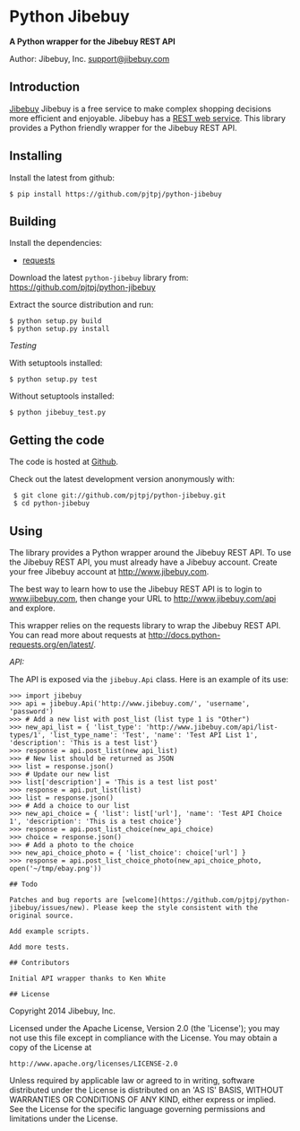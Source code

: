 # Python Jibebuy

**A Python wrapper for the Jibebuy REST API**

Author: Jibebuy, Inc. <support@jibebuy.com>

## Introduction

[Jibebuy](http://www.jibebuy.com) Jibebuy is a free service to make complex shopping decisions more efficient and
enjoyable. Jibebuy has a [REST web service](http://www.jibebuy.com/api). This library provides a Python friendly
wrapper for the Jibebuy REST API.

## Installing

Install the latest from github:

    $ pip install https://github.com/pjtpj/python-jibebuy

## Building

Install the dependencies:

- [requests](https://github.com/kennethreitz/requests)

Download the latest `python-jibebuy` library from: https://github.com/pjtpj/python-jibebuy

Extract the source distribution and run:

```
$ python setup.py build
$ python setup.py install
```

*Testing*

With setuptools installed:

```
$ python setup.py test
```

Without setuptools installed:

```
$ python jibebuy_test.py
```

## Getting the code

The code is hosted at [Github](https://github.com/pjtpj/python-jibebuy).

Check out the latest development version anonymously with:

```
 $ git clone git://github.com/pjtpj/python-jibebuy.git
 $ cd python-jibebuy
```

## Using

The library provides a Python wrapper around the Jibebuy REST API. To use the Jibebuy REST API, you must already have a
Jibebuy account. Create your free Jibebuy account at http://www.jibebuy.com.

The best way to learn how to use the Jibebuy REST API is to login to www.jibebuy.com, then change your URL to
http://www.jibebuy.com/api and explore.

This wrapper relies on the requests library to wrap the Jibebuy REST API. You can read more about requests at
http://docs.python-requests.org/en/latest/.

*API:*

The API is exposed via the `jibebuy.Api` class. Here is an example of its use:

```
>>> import jibebuy
>>> api = jibebuy.Api('http://www.jibebuy.com/', 'username', 'password')
>>> # Add a new list with post_list (list type 1 is "Other")
>>> new_api_list = { 'list_type': 'http://www.jibebuy.com/api/list-types/1', 'list_type_name': 'Test', 'name': 'Test API List 1', 'description': 'This is a test list'}
>>> response = api.post_list(new_api_list)
>>> # New list should be returned as JSON
>>> list = response.json()
>>> # Update our new list
>>> list['description'] = 'This is a test list post'
>>> response = api.put_list(list)
>>> list = response.json()
>>> # Add a choice to our list
>>> new_api_choice = { 'list': list['url'], 'name': 'Test API Choice 1', 'description': 'This is a test choice'}
>>> response = api.post_list_choice(new_api_choice)
>>> choice = response.json()
>>> # Add a photo to the choice
>>> new_api_choice_photo = { 'list_choice': choice['url'] }
>>> response = api.post_list_choice_photo(new_api_choice_photo, open('~/tmp/ebay.png'))

## Todo

Patches and bug reports are [welcome](https://github.com/pjtpj/python-jibebuy/issues/new). Please keep the style consistent with the original source.

Add example scripts.

Add more tests.

## Contributors

Initial API wrapper thanks to Ken White

## License

```
Copyright 2014 Jibebuy, Inc.

Licensed under the Apache License, Version 2.0 (the 'License');
you may not use this file except in compliance with the License.
You may obtain a copy of the License at

    http://www.apache.org/licenses/LICENSE-2.0

Unless required by applicable law or agreed to in writing, software
distributed under the License is distributed on an 'AS IS' BASIS,
WITHOUT WARRANTIES OR CONDITIONS OF ANY KIND, either express or implied.
See the License for the specific language governing permissions and
limitations under the License.
```
